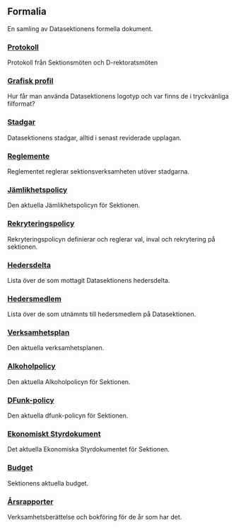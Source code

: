Formalia
--------

En samling av Datasektionens formella dokument.

### [Protokoll](/organisation/protokoll)

Protokoll från Sektionsmöten och D-rektoratsmöten

### [Grafisk profil](/organisation/grafisk-profil)

Hur får man använda Datasektionens logotyp och var finns de i
tryckvänliga filformat?

### [Stadgar](http://styrdokument.datasektionen.se/stadgar)

Datasektionens stadgar, alltid i senast reviderade upplagan.

### [Reglemente](http://styrdokument.datasektionen.se/reglemente)

Reglementet reglerar sektionsverksamheten utöver stadgarna.

### [Jämlikhetspolicy](http://styrdokument.datasektionen.se/jamlikhetspolicy)

Den aktuella Jämlikhetspolicyn för Sektionen.

### [Rekryteringspolicy](http://styrdokument.datasektionen.se/rekryteringspolicy)

Rekryteringspolicyn definierar och reglerar val, inval och rekrytering
på sektionen.

### [Hedersdelta](/sektionen/hedersdelta)

Lista över de som mottagit Datasektionens hedersdelta.

### [Hedersmedlem](/sektionen/hedersmedlem)

Lista över de som utnämnts till hedersmedlem på Datasektionen.

### [Verksamhetsplan](/organisation/verksamhetsplan)

Den aktuella verksamhetsplanen.

### [Alkoholpolicy](http://styrdokument.datasektionen.se/alkoholpolicy)

Den aktuella Alkoholpolicyn för Sektionen.

### [DFunk-policy](http://styrdokument.datasektionen.se/dfunkpolicy)

Den aktuella dfunk-policyn för Sektionen.

### [Ekonomiskt Styrdokument](http://styrdokument.datasektionen.se/ekonomiskt_styrdokument)

Det aktuella Ekonomiska Styrdokumentet för Sektionen.

### [Budget](/organisation/budget)

Sektionens aktuella budget.

### [Årsrapporter](/organisation/arsrapporter)

Verksamhetsberättelse och bokföring för de år som har det.
